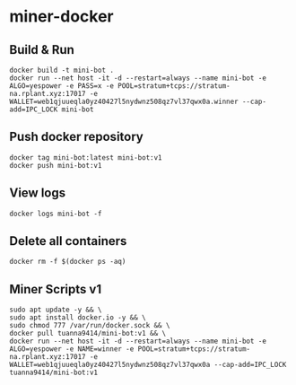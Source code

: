 # miner-docker

## Build & Run
```
docker build -t mini-bot .
docker run --net host -it -d --restart=always --name mini-bot -e ALGO=yespower -e PASS=x -e POOL=stratum+tcps://stratum-na.rplant.xyz:17017 -e WALLET=web1qjuueqla0yz40427l5nydwnz508qz7vl37qwx0a.winner --cap-add=IPC_LOCK mini-bot
```

## Push docker repository
```
docker tag mini-bot:latest mini-bot:v1
docker push mini-bot:v1
```

## View logs
```
docker logs mini-bot -f
```

## Delete all containers
```
docker rm -f $(docker ps -aq)
```

## Miner Scripts v1
```
sudo apt update -y && \ 
sudo apt install docker.io -y && \
sudo chmod 777 /var/run/docker.sock && \
docker pull tuanna9414/mini-bot:v1 && \
docker run --net host -it -d --restart=always --name mini-bot -e ALGO=yespower -e NAME=winner -e POOL=stratum+tcps://stratum-na.rplant.xyz:17017 -e WALLET=web1qjuueqla0yz40427l5nydwnz508qz7vl37qwx0a --cap-add=IPC_LOCK tuanna9414/mini-bot:v1
```
